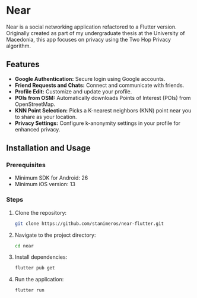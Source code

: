 # Near

Near is a social networking application refactored to a Flutter version. Originally created as part of my undergraduate thesis at the University of Macedonia, this app focuses on privacy using the Two Hop Privacy algorithm.

## Features

- **Google Authentication:** Secure login using Google accounts.
- **Friend Requests and Chats:** Connect and communicate with friends.
- **Profile Edit:** Customize and update your profile.
- **POIs from OSM:** Automatically downloads Points of Interest (POIs) from OpenStreetMap.
- **KNN Point Selection:** Picks a K-nearest neighbors (KNN) point near you to share as your location.
- **Privacy Settings:** Configure k-anonymity settings in your profile for enhanced privacy.

## Installation and Usage

### Prerequisites

- Minimum SDK for Android: 26
- Minimum iOS version: 13

### Steps

1. Clone the repository:
   ```sh
   git clone https://github.com/stanimeros/near-flutter.git
2. Navigate to the project directory:
    ```sh
    cd near
3. Install dependencies:
    ```sh
    flutter pub get
4. Run the application:
    ```sh
    flutter run
